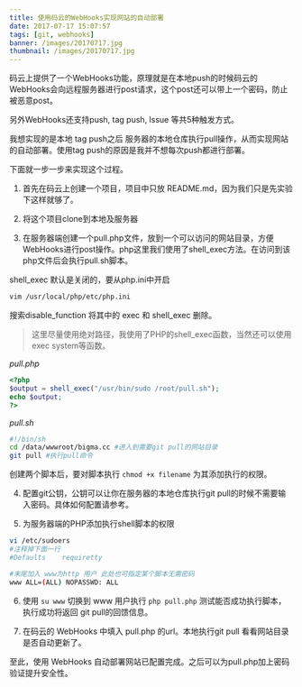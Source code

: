 ```yaml
---
title: 使用码云的WebHooks实现网站的自动部署
date: 2017-07-17 15:07:57
tags: [git, webhooks] 
banner: /images/20170717.jpg
thumbnail: /images/20170717.jpg
---
```

码云上提供了一个WebHooks功能，原理就是在本地push的时候码云的WebHooks会向远程服务器进行post请求，这个post还可以带上一个密码，防止被恶意post。

另外WebHooks还支持push, tag push, lssue 等共5种触发方式。

我想实现的是本地 tag push之后 服务器的本地仓库执行pull操作，从而实现网站的自动部署。使用tag push的原因是我并不想每次push都进行部署。

下面就一步一步来实现这个过程。

<!-- more -->

1. 首先在码云上创建一个项目，项目中只放 README.md，因为我们只是先实验下这样就够了。

2. 将这个项目clone到本地及服务器

3. 在服务器端创建一个pull.php文件，放到一个可以访问的网站目录，方便WebHooks进行post操作。php这里我们使用了shell_exec方法。在访问到该php文件后会执行pull.sh脚本。

shell_exec 默认是关闭的，要从php.ini中开启
```bash
vim /usr/local/php/etc/php.ini
```
搜索disable_function 将其中的 exec 和 shell_exec 删除。

> 这里尽量使用绝对路径，我使用了PHP的shell_exec函数，当然还可以使用exec system等函数。

*pull.php*
```php
<?php
$output = shell_exec("/usr/bin/sudo /root/pull.sh");
echo $output;
?>

```

*pull.sh*

```bash
#!/bin/sh
cd /data/wwwroot/bigma.cc #进入到需要git pull的网站目录
git pull #执行pull命令
```

创建两个脚本后，要对脚本执行 ```chmod +x filename``` 为其添加执行的权限。

4. 配置git公钥，公钥可以让你在服务器的本地仓库执行git pull的时候不需要输入密码。具体如何配置请参考。

5. 为服务器端的PHP添加执行shell脚本的权限
```bash
vi /etc/sudoers
#注释掉下面一行
#Defaults    requiretty

#末尾加入 www为http 用户 此处也可指定某个脚本无需密码
www ALL=(ALL) NOPASSWD: ALL

```

6. 使用 ```su www``` 切换到 www 用户执行 ```php pull.php``` 测试能否成功执行脚本，执行成功将返回 git pull的回馈信息。

7. 在码云的 WebHooks 中填入 pull.php 的url。本地执行git pull 看看网站目录是否自动更新了。

至此，使用 WebHooks 自动部署网站已配置完成。之后可以为pull.php加上密码验证提升安全性。
